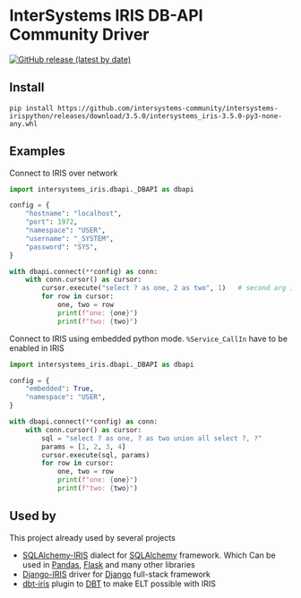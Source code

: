 # InterSystems IRIS DB-API Community Driver

[![GitHub release (latest by date)](https://img.shields.io/github/v/release/intersystems-community/intersystems-irispython)
](https://github.com/intersystems-community/intersystems-irispython/releases/latest)

## Install

```shell
pip install https://github.com/intersystems-community/intersystems-irispython/releases/download/3.5.0/intersystems_iris-3.5.0-py3-none-any.whl
```

## Examples

Connect to IRIS over network

```python
import intersystems_iris.dbapi._DBAPI as dbapi

config = {
    "hostname": "localhost",
    "port": 1972,
    "namespace": "USER",
    "username": "_SYSTEM",
    "password": "SYS",
}

with dbapi.connect(**config) as conn:
    with conn.cursor() as cursor:
        cursor.execute("select ? as one, 2 as two", 1)   # second arg is parameter value
        for row in cursor:
            one, two = row
            print(f"one: {one}")
            print(f"two: {two}")
```

Connect to IRIS using embedded python mode. `%Service_CallIn` have to be enabled in IRIS

```python
import intersystems_iris.dbapi._DBAPI as dbapi

config = {
    "embedded": True,
    "namespace": "USER",
}

with dbapi.connect(**config) as conn:
    with conn.cursor() as cursor:
        sql = "select ? as one, ? as two union all select ?, ?"
        params = [1, 2, 3, 4]
        cursor.execute(sql, params)
        for row in cursor:
            one, two = row
            print(f"one: {one}")
            print(f"two: {two}")
```

## Used by

This project already used by several projects

* [SQLAlchemy-IRIS](https://github.com/caretdev/sqlalchemy-iris) dialect for [SQLAlchemy](https://www.sqlalchemy.org/) framework. Which Can be used in [Pandas](https://pandas.pydata.org/), [Flask](https://flask.palletsprojects.com/) and many other libraries
* [Django-IRIS](https://github.com/caretdev/django-iris) driver for [Django](https://www.djangoproject.com/) full-stack framework
* [dbt-iris](https://github.com/caretdev/dbt-iris) plugin to [DBT](https://www.getdbt.com/) to make ELT possible with IRIS
